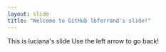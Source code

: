 ```yaml
---
layout: slide
title: "Welcome to GitHub lbferrand's slide!"
---
```

This is luciana's slide
Use the left arrow to go back!
